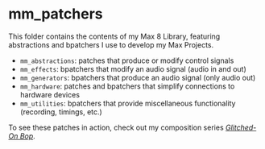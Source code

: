 # mm_patchers

This folder contains the contents of my Max 8 Library, featuring abstractions
and bpatchers I use to develop my Max Projects.

- `mm_abstractions`: patches that produce or modify control signals
- `mm_effects`: bpatchers that modify an audio signal (audio in and out)
- `mm_generators`: bpatchers that produce an audio signal (only audio out)
- `mm_hardware`: patches and bpatchers that simplify connections to hardware devices
- `mm_utilities`: bpatchers that provide miscellaneous functionality (recording, timings, etc.)

To see these patches in action, check out my composition series
*[Glitched-On Bop](https://www.markmicchelli.net/compositions/glitched-on-bop)*.
